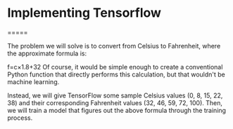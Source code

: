 # Implementing Tensorflow 
=====


The problem we will solve is to convert from Celsius to Fahrenheit, where the approximate formula is:

f=c×1.8+32 
Of course, it would be simple enough to create a conventional Python function that directly performs this calculation, but that wouldn't be machine learning.

Instead, we will give TensorFlow some sample Celsius values (0, 8, 15, 22, 38) and their corresponding Fahrenheit values (32, 46, 59, 72, 100). Then, we will train a model that figures out the above formula through the training process.
